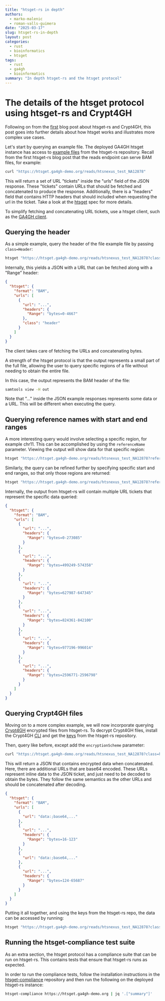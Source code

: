 ```yaml
---
title: "htsget-rs in depth"
authors:
  - marko-malenic
  - roman-valls-guimera
date: "2025-03-17"
slug: htsget-rs-in-depth
layout: post
categories:
  - rust
  - bioinformatics
  - htsget
tags:
  - rust
  - ga4gh
  - bioinformatics
summary: "In depth htsget-rs and the htsget protocol"
---
```

# The details of the htsget protocol using htsget-rs and Crypt4GH

Following on from the [first] blog post about htsget-rs and Crypt4GH, this post goes into further details about how htsget works and illustrates more complex use cases.

Let's start by querying an example file. The deployed GA4GH htsget instance has access to [example files][example-files] from the htsget-rs
repository. Recall from the first htsget-rs blog post that the reads endpoint can serve BAM files, for example:

```sh
curl "https://htsget.ga4gh-demo.org/reads/htsnexus_test_NA12878"
```

This will return a set of URL "tickets" inside the "urls" field of the JSON response. These "tickets" contain URLs that
should be fetched and concatenated to produce the response. Additionally, there is a "headers" field that contains HTTP
headers that should included when requesting the url in the ticket. Take a look at the [htsget] spec for more details.

To simplify fetching and concatenating URL tickets, use a htsget client, such as the [GA4GH client][client].

## Querying the header

As a simple example, query the header of the file example file by passing `class=Header`:

```sh
htsget "https://htsget.ga4gh-demo.org/reads/htsnexus_test_NA12878?class=header" > out.bam
```

Internally, this yields a JSON with a URL that can be fetched along with a "Range" header:

```json
{
  "htsget": {
    "format": "BAM",
    "urls": [
      {
        "url": "...",
        "headers": {
          "Range": "bytes=0-4667"
        },
        "class": "header"
      }
    ]
  }
}
```

The client takes care of fetching the URLs and concatenating bytes.

A strength of the htsget protocol is that the output represents a small part of the full file, allowing the user to
query specific regions of a file without needing to obtain the entire file.

In this case, the output represents the BAM header of the file:

```sh
samtools view -H out
```

Note that "..." inside the JSON example responses represents some data or a URL. This will be different when executing
the query.

## Querying reference names with start and end ranges

A more interesting query would involve selecting a specific region, for example chr11. This can be accomplished by
using the `referenceName` parameter. Viewing the output will show data for that specific region:

```sh
htsget "https://htsget.ga4gh-demo.org/reads/htsnexus_test_NA12878?referenceName=11" | samtools view
```

Similarly, the query can be refined further by specifying specific start and end ranges, so that only those regions
are returned:

```sh
htsget "https://htsget.ga4gh-demo.org/reads/htsnexus_test_NA12878?referenceName=11&start=500000&end=5001000" | samtools view
```

Internally, the output from htsget-rs will contain multiple URL tickets that represent the specific data queried:

```json
{
  "htsget": {
    "format": "BAM",
    "urls": [
      {
        "url": "...",
        "headers": {
          "Range": "bytes=0-273085"
        }
      },
      {
        "url": "...",
        "headers": {
          "Range": "bytes=499249-574358"
        }
      },
      {
        "url": "...",
        "headers": {
          "Range": "bytes=627987-647345"
        }
      },
      {
        "url": "...",
        "headers": {
          "Range": "bytes=824361-842100"
        }
      },
      {
        "url": "...",
        "headers": {
          "Range": "bytes=977196-996014"
        }
      },
      {
        "url": "...",
        "headers": {
          "Range": "bytes=2596771-2596798"
        }
      }
    ]
  }
}
```

## Querying Crypt4GH files

Moving on to a more complex example, we will now incorporate querying [Crypt4GH][c4gh] encrypted files from htsget-rs.
To decrypt Crypt4GH files, install the Crypt4GH [CLI][c4gh-cli] and get the [keys] from the htsget-rs repository.

Then, query like before, except add the `encryptionScheme` parameter:

```sh
curl "https://htsget.ga4gh-demo.org/reads/htsnexus_test_NA12878?class=header&encryptionScheme=C4GH"
```

This will return a JSON that contains encrypted data when concatenated. Here, there are additional URLs that are base64
encoded. These URLs represent inline data to the JSON ticket, and just need to be decoded to obtain the bytes. They
follow the same semantics as the other URLs and should be concatenated after decoding.

```json
{
  "htsget": {
    "format": "BAM",
    "urls": [
      {
        "url": "data:;base64,..."
      },
      {
        "url": "...",
        "headers": {
          "Range": "bytes=16-123"
        }
      },
      {
        "url": "data:;base64,..."
      },
      {
        "url": "...",
        "headers": {
          "Range": "bytes=124-65687"
        }
      }
    ]
  }
}
```

Putting it all together, and using the keys from the htsget-rs repo, the data can be accessed by running:

```sh
htsget "https://htsget.ga4gh-demo.org/reads/htsnexus_test_NA12878?class=header&encryptionScheme=C4GH" | crypt4gh decrypt --sk bob.sec | samtools view -H
```

## Running the htsget-compliance test suite

As an extra section, the htsget protocol has a compliance suite that can be run on htsget-rs. This contains tests that
ensure that htsget-rs runs as expected. 

In order to run the compliance tests, follow the installation instructions in the [htsget-compliance] repository and
then run the following on the deployed htsget-rs instance:

```sh
htsget-compliance https://htsget.ga4gh-demo.org | jq '.["summary"]'
```

[first]: https://umccr.org/blog/htsget-rs-crypt4gh/
[example-files]: https://github.com/umccr/htsget-rs/tree/main/data
[client]: https://htsget.readthedocs.io/en/latest/quickstart.html#installation
[htsget]: https://samtools.github.io/hts-specs/htsget.html
[c4gh]: https://samtools.github.io/hts-specs/crypt4gh.pdf
[c4gh-cli]: https://github.com/EGA-archive/crypt4gh-rust
[keys]: https://github.com/umccr/htsget-rs/tree/main/data/c4gh/keys
[htsget-compliance]: https://github.com/ga4gh/htsget-compliance?tab=readme-ov-file#installation
